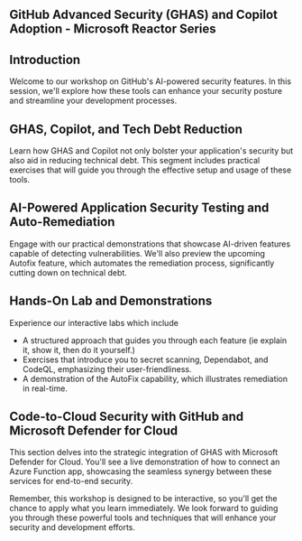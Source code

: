 ## GitHub Advanced Security (GHAS) and Copilot Adoption - Microsoft Reactor Series

## Introduction
Welcome to our workshop on GitHub's AI-powered security features. In this session, we'll explore how these tools can enhance your security posture and streamline your development processes.

## GHAS, Copilot, and Tech Debt Reduction
Learn how GHAS and Copilot not only bolster your application's security but also aid in reducing technical debt. This segment includes practical exercises that will guide you through the effective setup and usage of these tools.

## AI-Powered Application Security Testing and Auto-Remediation
Engage with our practical demonstrations that showcase AI-driven features capable of detecting vulnerabilities. We'll also preview the upcoming Autofix feature, which automates the remediation process, significantly cutting down on technical debt.

## Hands-On Lab and Demonstrations
Experience our interactive labs which include
- A structured approach that guides you through each feature  (ie explain it, show it, then do it yourself.)
- Exercises that introduce you to secret scanning, Dependabot, and CodeQL, emphasizing their user-friendliness.
- A demonstration of the AutoFix capability, which illustrates remediation in real-time.

## Code-to-Cloud Security with GitHub and Microsoft Defender for Cloud
This section delves into the strategic integration of GHAS with Microsoft Defender for Cloud. You'll see a live demonstration of how to connect an Azure Function app, showcasing the seamless synergy between these services for end-to-end security.

Remember, this workshop is designed to be interactive, so you'll get the chance to apply what you learn immediately. We look forward to guiding you through these powerful tools and techniques that will enhance your security and development efforts.


 
